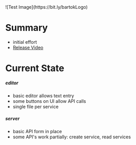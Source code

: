 <h1 style="display:none"></h1>
![Test Image](https://bit.ly/bartokLogo)

Summary
=======
  - initial effort
  - [Release Video](https://youtu.be/yKxyX_6NMZQ)

Current State
=============
##### editor
  - basic editor allows text entry
  - some buttons on UI allow API calls
  - single file per service

##### server
  - basic API form in place
  - some API's work partially: create service, read services

